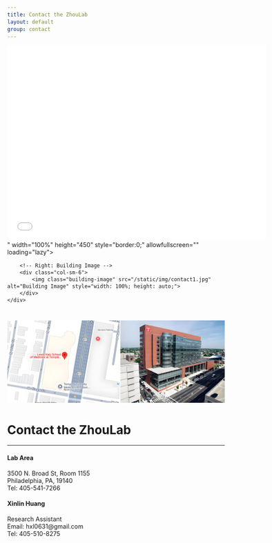 ```yaml
---
title: Contact the ZhouLab
layout: default
group: contact
---
```

<div class="container-fluid">
    <div class="row">
        <!-- Left: Google Map -->
        <div class="col-sm-6">
            <div class="map-container">
                <iframe
                    src="<iframe src="https://www.google.com/maps/embed?pb=!1m18!1m12!1m3!1d3056.0936714937884!2d-75.15485872459602!3d40.00635518051491!2m3!1f0!2f0!3f0!3m2!1i1024!2i768!4f13.1!3m3!1m2!1s0x89c6b7f84f423cbb%3A0x70b93872ea076743!2sMedicine%20Education%20%26%20Research%20Building%2C%203500%20N%20Broad%20St%20%231155%2C%20Philadelphia%2C%20PA%2019140!5e0!3m2!1sen!2sus!4v1745798030960!5m2!1sen!2sus" width="600" height="450" style="border:0;" allowfullscreen="" loading="lazy" referrerpolicy="no-referrer-when-downgrade"></iframe>"
                    width="100%"
                    height="450"
                    style="border:0;"
                    allowfullscreen=""
                    loading="lazy">
                </iframe>
            </div>
        </div>

        <!-- Right: Building Image -->
        <div class="col-sm-6">
            <img class="building-image" src="/static/img/contact1.jpg" alt="Building Image" style="width: 100%; height: auto;">
        </div>
    </div>
</div>

# <img class="img-fluid mx-auto d-block" src="/static/img/contact1.jpg" alt="contact1" style="paddig-bottom:0.5em;">


# Contact the ZhouLab
---

<div class="row">

<div class="col-md-4">

  <h4>Lab Area </h4>
  3500 N. Broad St, Room 1155 <br>
  Philadelphia, PA, 19140  <br>
  Tel: 405-541-7266

</div>

<div class="col-md-4">

  <h4> Xinlin Huang</h4>
  Research Assistant <br>
  Email:  hxl0631@gmail.com  <br>
  Tel: 405-510-8275

</div>

<div class="col-md-4">

  
 
</div>

</div>

